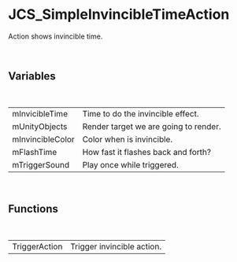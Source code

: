 <div id="content-header">
  <h1>JCS_SimpleInvincibleTimeAction</h1>
</div>

<p>
  Action shows invincible time.
</p>


<br/>
<h2>Variables</h2>
<br/>

<table>
  <tr>
    <td>mInvicibleTime</td>
    <td>Time to do the invincible effect.</td>
  </tr>
  <tr>
    <td>mUnityObjects</td>
    <td>Render target we are going to render.</td>
  </tr>
  <tr>
    <td>mInvincibleColor</td>
    <td>Color when is invincible.</td>
  </tr>
  <tr>
    <td>mFlashTime</td>
    <td>How fast it flashes back and forth?</td>
  </tr>
  <tr>
    <td>mTriggerSound</td>
    <td>Play once while triggered.</td>
  </tr>
</table>


<br/>
<h2>Functions</h2>
<br/>

<table>
  <tr>
    <td>TriggerAction</td>
    <td>Trigger invincible action.</td>
  </tr>
</table>

